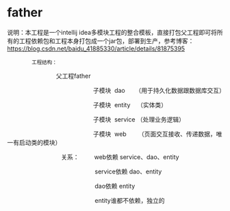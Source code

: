 # father
说明：本工程是一个intellij idea多模块工程的整合模板，直接打包父工程即可将所有的工程依赖包和工程本身打包成一个jar包，部署到生产，参考博客：https://blog.csdn.net/baidu_41885330/article/details/81875395

            工程结构：
                             父工程father

                                                   子模块  dao      （用于持久化数据跟数据库交互）

                                                   子模块  entity    （实体类）

                                                   子模块  service （处理业务逻辑）

                                                   子模块  web       （页面交互接收、传递数据，唯一有启动类的模块）

                                关系：         web依赖 service、dao、entity

                                                    service依赖 dao、entity

                                                    dao依赖 entity

                                                    entity谁都不依赖，独立的
